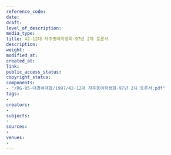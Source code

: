 ```yaml
---
reference_code: 
date: 
draft: 
level_of_description: 
media_type: 
title: 42-12대 자주총여학생회-97년 2차 토론서
description: 
weight: 
modified_at: 
created_at: 
link: 
public_access_status: 
copyright_status: 
components:
- "/RG-05-대경여대협/1997/42-12대 자주총여학생회-97년 2차 토론서.pdf"
tags:
- 
creators:
- 
subjects:
- 
sources:
- 
venues:
- 
---
```

